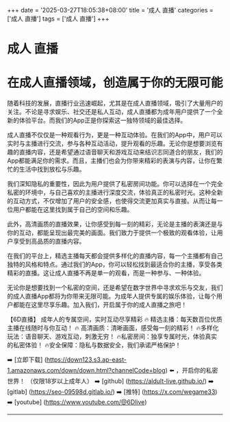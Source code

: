 +++
date = '2025-03-27T18:05:38+08:00'
title = '成人 直播'
categories = ['成人 直播']
tags = ['成人 直播']
+++

# 成人 直播

# 在成人直播领域，创造属于你的无限可能

随着科技的发展，直播行业迅速崛起，尤其是在成人直播领域，吸引了大量用户的关注。不论是寻求娱乐、社交还是私人互动，成人直播都为成年用户提供了一个全新的体验平台。而我们的App正是你探索这一独特领域的最佳选择。

成人直播不仅仅是一种观看行为，更是一种互动体验。在我们的App中，用户可以实时与主播进行交流，参与各种互动活动，提升观看的乐趣。无论你是想要浏览有趣的直播内容，还是希望通过语音聊天和游戏互动来结识志同道合的朋友，我们的App都能满足你的需求。而且，主播们也会为你带来精彩的表演与内容，让你在繁忙的生活中找到放松与乐趣。

我们深知隐私的重要性，因此为用户提供了私密房间功能。你可以选择在一个完全私密的环境中，与自己喜欢的主播进行深度交流，体验真正的私密时光。这种全新的互动方式，不仅增加了用户的安全感，也使得交流更加真实与直接。从而让每一位用户都能在这里找到属于自己的空间和乐趣。

此外，高清画质的直播效果，让你感受到每一刻的精彩，无论是主播的表演还是与你的互动，都能呈现出最完美的画面。我们致力于提供一个极致的观看体验，让用户享受到高品质的直播内容。

在我们的平台上，精选主播每天都会提供多样化的直播内容，每一个主播都有自己独特的风格和特点。通过我们的App，你可以轻松找到最适合你的主播，享受各类精彩的直播。这让成人直播不再是单一的观看，而是一种参与、一种体验。

无论你是想要找到一个私密的空间，还是希望在数字世界中寻求欢乐与交友，我们的成人直播App都将为你带来无限可能。为成年人提供专属的娱乐体验，让每个用户都能在这里尽享乐趣。加入我们，开启属于你的成人直播之旅吧！

【6D直播】
成年人的专属空间，实时互动尽享精彩
🔥 精选主播：每天数百位优质主播在线随时与你互动！
🔥 高清画质：清晰画面，感受每一刻的精彩！
🔥多样化玩法：语音聊天、游戏互动，刺激无穷！
🔥私密房间：独享专属时光，体验真实的私密体验！
🔥安全保障：隐私与数据安全，我们承诺严格保护！

➡️ [立即下载] (https://down123.s3.ap-east-1.amazonaws.com/down/down.html?channelCode=blog) ⬅️ ，开启你的私密世界！
（仅限18岁以上成年人）
➡️ [github] (https://aldult-live.github.io/)
➡️ [gitlab] (https://seo-09598d.gitlab.io/)
➡️ [推特] (https://x.com/wegame33)
➡️ [youtube] (https://www.youtube.com/@6Dlive)

---
